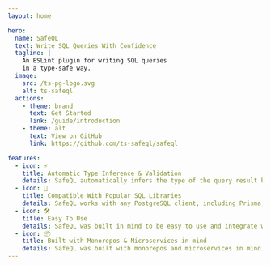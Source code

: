 ```yaml
---
layout: home

hero:
  name: SafeQL
  text: Write SQL Queries With Confidence
  tagline: |
    An ESLint plugin for writing SQL queries
    in a type-safe way.
  image:
    src: /ts-pg-logo.svg
    alt: ts-safeql
  actions:
    - theme: brand
      text: Get Started
      link: /guide/introduction
    - theme: alt
      text: View on GitHub
      link: https://github.com/ts-safeql/safeql

features:
  - icon: ⚡️
    title: Automatic Type Inference & Validation
    details: SafeQL automatically infers the type of the query result based on the query itself.
  - icon: 🖖
    title: Compatible With Popular SQL Libraries
    details: SafeQL works with any PostgreSQL client, including Prisma, Sequelize, pg, Postgres.js, and more.
  - icon: 🛠️
    title: Easy To Use
    details: SafeQL was built in mind to be easy to use and integrate with your existing codebase.
  - icon: 📦
    title: Built with Monorepos & Microservices in mind
    details: SafeQL was built with monorepos and microservices in mind, and it's easy to use with multiple databases.
---
```

